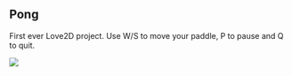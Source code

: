 Pong
----

First ever Love2D project. Use W/S to move your paddle, P to pause and Q to quit.


![](https://dl.dropboxusercontent.com/u/540375/gamedev/pong.png)
